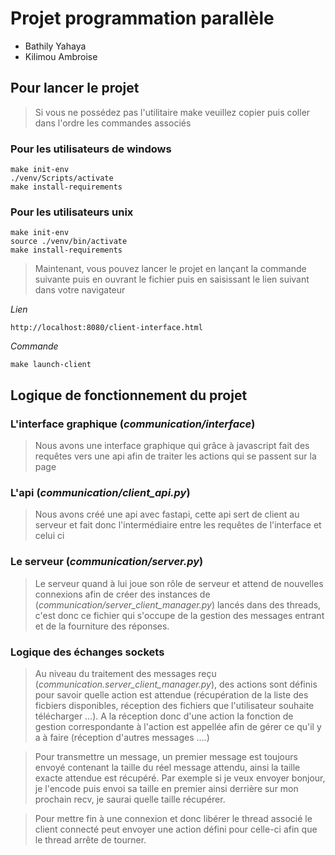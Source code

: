 # Projet programmation parallèle
 
- Bathily Yahaya
- Kilimou Ambroise

## Pour lancer le projet 

> Si vous ne possédez pas l'utilitaire make veuillez copier puis coller dans l'ordre les commandes associés

### Pour les utilisateurs de windows

```
make init-env
./venv/Scripts/activate
make install-requirements
```
### Pour les utilisateurs unix

```
make init-env
source ./venv/bin/activate
make install-requirements
```

> Maintenant, vous pouvez lancer le projet en lançant la commande suivante puis en ouvrant le fichier puis en saisissant le lien suivant dans votre navigateur 

*Lien*
```
http://localhost:8080/client-interface.html
```
*Commande*

```
make launch-client
```

## Logique de fonctionnement du projet

### L'interface graphique (*communication/interface*)

> Nous avons une interface graphique qui grâce à javascript fait des requêtes vers une api afin de traiter les actions qui se passent sur la page

### L'api (*communication/client_api.py*)

> Nous avons créé une api avec fastapi, cette api sert de client au serveur et fait donc l'intermédiaire entre les requêtes de l'interface et celui ci 

### Le serveur (*communication/server.py*)

> Le serveur quand à lui joue son rôle de serveur et attend de nouvelles connexions afin de créer des instances de (*communication/server_client_manager.py*) lancés dans des threads, c'est donc ce fichier qui s'occupe de la gestion des messages entrant et de la fourniture des réponses.


### Logique des échanges sockets

> Au niveau du traitement des messages reçu (*communication.server_client_manager.py*), des actions sont définis pour savoir quelle action est attendue (récupération de la liste des ficbiers disponibles, réception des fichiers que l'utilisateur souhaite télécharger ...). A la réception donc d'une action la fonction de gestion correspondante à l'action est appellée afin de gérer ce qu'il y a à faire (réception d'autres messages ....)

> Pour transmettre un message, un premier message est toujours envoyé contenant la taille du réel message attendu, ainsi la taille exacte attendue est récupéré. Par exemple si je veux envoyer bonjour, je l'encode puis envoi sa taille en premier ainsi derrière sur mon prochain recv, je saurai quelle taille récupérer.

> Pour mettre fin à une connexion et donc libérer le thread associé le client connecté peut envoyer une action défini pour celle-ci afin que le thread arrête de tourner. 